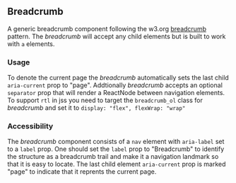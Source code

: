 ## Breadcrumb
A generic breadcrumb component following the w3.org [breadcrumb](https://www.w3.org/TR/2017/NOTE-wai-aria-practices-1.1-20171214/examples/breadcrumb/index.html) pattern. The *breadcrumb* will accept any child elements but is built to work with `a` elements.

### Usage
To denote the current page the *breadcrumb* automatically sets the last child `aria-current` prop to "page". Addtionally *breadcrumb* accepts an optional `separator` prop that will render a ReactNode between navigation elements. To support `rtl` in jss you need to target the `breadcrumb_ol` class for *breadcrumb* and set it to `display: "flex", flexWrap: "wrap"`

### Accessibility
The *breadcrumb* component consists of a `nav` element with `aria-label` set to a `label` prop. One should set the `label` prop to "Breadcrumb" to identify the structure as a breadcrumb trail and make it a navigation landmark so that it is easy to locate. The last child element `aria-current` prop is marked "page" to indicate that it reprents the current page.
